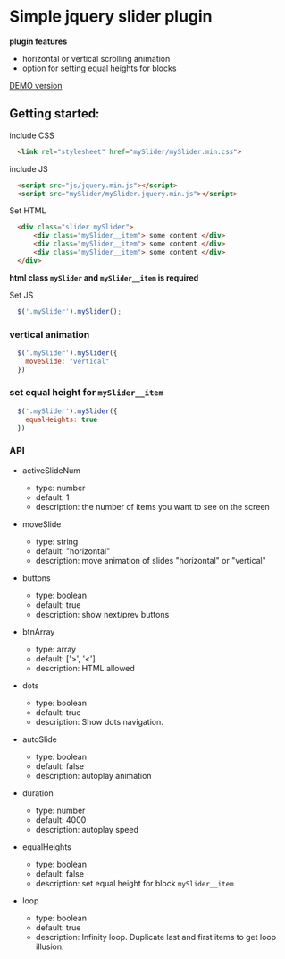 # Simple jquery slider plugin

__plugin features__
  * horizontal or vertical scrolling animation
  * option for setting equal heights for blocks
  
[DEMO version](https://denisseroshtan.github.io/myslider.github.io/)

## Getting started:
include CSS
  ```html
    <link rel="stylesheet" href="mySlider/mySlider.min.css">
  ```
include JS
  ```html
    <script src="js/jquery.min.js"></script>
    <script src="mySlider/mySlider.jquery.min.js"></script>
  ```
  
Set HTML  
  ``` html
    <div class="slider mySlider">
        <div class="mySlider__item"> some content </div>
        <div class="mySlider__item"> some content </div>
        <div class="mySlider__item"> some content </div>
    </div>
  ```
  __html class `mySlider` and `mySlider__item` is required__
  
Set JS  
  ```js
    $('.mySlider').mySlider();
  ```  
  
  
### vertical animation
  ```js
    $('.mySlider').mySlider({
      moveSlide: "vertical"
    })
  ```
  
### set equal height for `mySlider__item`
  ```js
    $('.mySlider').mySlider({
      equalHeights: true
    })
  ```  
  
### API    
  * activeSlideNum
    * type: number
    * default: 1
    * description: the number of items you want to see on the screen
 

  * moveSlide
    * type: string
    * default: "horizontal"
    * description: move animation of slides "horizontal" or "vertical"


  * buttons
    * type: boolean
    * default: true
    * description: show next/prev buttons


  * btnArray
    * type: array
    * default: ['>', '<']
    * description: HTML allowed


  * dots
    * type: boolean
    * default: true
    * description: Show dots navigation.


  * autoSlide
    * type: boolean
    * default: false
    * description: autoplay animation


  * duration
    * type: number
    * default: 4000
    * description: autoplay speed


  * equalHeights
    * type: boolean
    * default: false
    * description: set equal height for block `mySlider__item`
    
  * loop
    * type: boolean
    * default: true
    * description: Infinity loop. Duplicate last and first items to get loop illusion.  
  
    
  